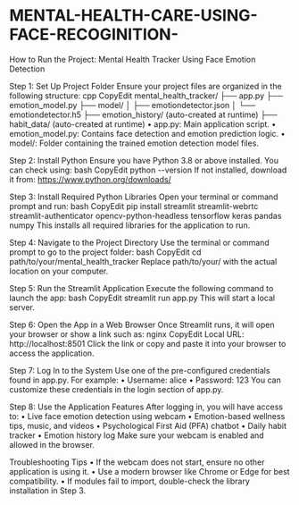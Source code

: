 # MENTAL-HEALTH-CARE-USING-FACE-RECOGINITION-
How to Run the Project: Mental Health Tracker Using Face Emotion Detection

Step 1: Set Up Project Folder Ensure your project files are organized in the following structure: cpp CopyEdit mental_health_tracker/ ├── app.py ├── emotion_model.py ├── model/ │ ├── emotiondetector.json │ └── emotiondetector.h5 ├── emotion_history/ (auto-created at runtime) ├── habit_data/ (auto-created at runtime) • app.py: Main application script. • emotion_model.py: Contains face detection and emotion prediction logic. • model/: Folder containing the trained emotion detection model files.

Step 2: Install Python Ensure you have Python 3.8 or above installed. You can check using: bash CopyEdit python --version If not installed, download it from: https://www.python.org/downloads/

Step 3: Install Required Python Libraries Open your terminal or command prompt and run: bash CopyEdit pip install streamlit streamlit-webrtc streamlit-authenticator opencv-python-headless tensorflow keras pandas numpy This installs all required libraries for the application to run.

Step 4: Navigate to the Project Directory Use the terminal or command prompt to go to the project folder: bash CopyEdit cd path/to/your/mental_health_tracker Replace path/to/your/ with the actual location on your computer.

Step 5: Run the Streamlit Application Execute the following command to launch the app: bash CopyEdit streamlit run app.py This will start a local server.

Step 6: Open the App in a Web Browser Once Streamlit runs, it will open your browser or show a link such as: nginx CopyEdit Local URL: http://localhost:8501 Click the link or copy and paste it into your browser to access the application.

Step 7: Log In to the System Use one of the pre-configured credentials found in app.py. For example: • Username: alice • Password: 123 You can customize these credentials in the login section of app.py.

Step 8: Use the Application Features After logging in, you will have access to: • Live face emotion detection using webcam • Emotion-based wellness tips, music, and videos • Psychological First Aid (PFA) chatbot • Daily habit tracker • Emotion history log Make sure your webcam is enabled and allowed in the browser.

Troubleshooting Tips • If the webcam does not start, ensure no other application is using it. • Use a modern browser like Chrome or Edge for best compatibility. • If modules fail to import, double-check the library installation in Step 3.

